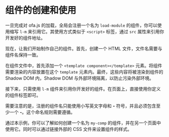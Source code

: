 # 组件的创建和使用

一旦完成对 ofa.js 的加载，全局会注册一个名为 `load-module` 的组件，你可以使用缩写 `l-m` 来引用它。其使用方式类似于 `<script>` 标签，通过 `src` 属性来引用你开发好的组件地址。

现在，让我们开始制作自己的组件。首先，创建一个 HTML 文件，文件名需要与组件名保持一致。

在组件文件中，首先添加一个 `<template component></template>` 元素。将组件需要渲染的内容放置在这个 `template` 元素内。最终，这些内容将被渲染到组件的 Shadow DOM 内，Shadow DOM 与外部环境隔离，以防止污染外部环境。

接下来，只需使用 `l-m` 组件来引用你开发好的组件。在页面上，直接使用你定义的组件标签即可。

需要注意的是，注册的组件名只能使用小写英文字母和 **-** 符号，并且必须包含至少一个 **-**。这个命名规则需要遵循。

通过本示例，你可以了解如何创建一个名为 `my-comp` 的组件，并在另一个页面中使用它。同时可以通过链接外部的 CSS 文件来设置组件的样式。

<a href="../../publics/examples/simple-component/demo.html" preview demo></a>
<a href="../../publics/examples/simple-component/my-comp.html" main demo></a>
<a href="../../publics/examples/simple-component/public.css" demo></a>